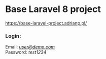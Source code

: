 # Base Laravel 8 project

https://base-laravel-project.adrianp.pl/

### Login:

Email: *user@demo.com*\
Password: *test1234*
